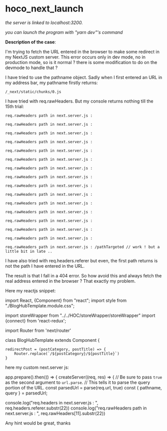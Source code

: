 # hoco_next_launch

 *the server is linked to localhost:3200.*
 
 
*you can launch the program with "yarn dev"'s command*
 
 
**Description of the case**:
 

I'm trying to fetch the URL entered in the browser to make some redirect in my NextJS custom server. This error occurs only in dev mode, no in production mode, so is it normal ? there is some modification to do on the devmode to handle that ?

I have tried to use the pathname object. Sadly when I first entered an URL in my address bar, my pathname firstly returns:

    /_next/static/chunks/0.js

I have tried with req.rawHeaders. But my console returns nothing till the 15th trial:

    req.rawHeaders path in next.server.js :

    req.rawHeaders path in next.server.js :

    req.rawHeaders path in next.server.js :

    req.rawHeaders path in next.server.js :

    req.rawHeaders path in next.server.js :

    req.rawHeaders path in next.server.js :

    req.rawHeaders path in next.server.js :

    req.rawHeaders path in next.server.js :

    req.rawHeaders path in next.server.js :

    req.rawHeaders path in next.server.js :

    req.rawHeaders path in next.server.js :

    req.rawHeaders path in next.server.js :

    req.rawHeaders path in next.server.js :

    req.rawHeaders path in next.server.js :

    req.rawHeaders path in next.server.js :

    req.rawHeaders path in next.server.js : /pathTargeted // work ! but a little bit in late ..

I have also tried with req.headers.referer but even, the first path returns is not the path I have entered in the URL.

The result is that I fall in a 404 error. So how avoid this and always fetch the real address entered in the browser ? That exactly my problem.

Here my reactjs snippet:

import React, {Component} from "react"; 
import style from "./BlogHubTemplate.module.css";

import storeWrapper from "../../HOC/storeWrapper/storeWrapper"
import {connect} from 'react-redux';

import Router from 'next/router'


class BlogHubTemplate extends Component { 

    redirectPost = (postCategory, postTitle) => { 
        Router.replace(`/${postCategory}/${postTitle}`) 
    }

here my custom next.server js:

app.prepare().then(() => {
 createServer((req, res) => {
 // Be sure to pass `true` as the second argument to `url.parse`.
 // This tells it to parse the query portion of the URL.
 const parsedUrl = parse(req.url, true)
 const { pathname, query } = parsedUrl; 

 console.log("req.headers in next.server.js : ", req.headers.referer.substr(22))
 console.log("req.rawHeaders path in next.server.js : ", req.rawHeaders[11].substr(22))

Any hint would be great, thanks
